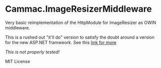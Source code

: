 # Cammac.ImageResizerMiddleware

Very basic reimplementation of the HttpModule for ImageResizer as OWIN middleware.

This is a rushed out "it'll do" version to satisfy the doubt around a version for the new ASP.NET framweork. 
See this [link for more](https://github.com/imazen/resizer/issues/116#issuecomment-151259181)

*This is not properly tested!*

MIT License
